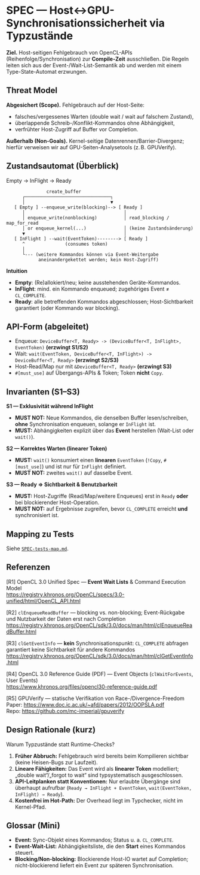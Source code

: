 # SPEC — Host↔GPU-Synchronisationssicherheit via Typzustände

**Ziel.** Host-seitigen Fehlgebrauch von OpenCL-APIs (Reihenfolge/Synchronisation) zur **Compile-Zeit** ausschließen. Die Regeln leiten sich aus der Event-/Wait-List-Semantik ab und werden mit einem Type-State-Automat erzwungen.

## Threat Model

**Abgesichert (Scope).** Fehlgebrauch auf der Host-Seite:
- falsches/vergessenes Warten (double wait / wait auf falschem Zustand),
- überlappende Schreib-/Konflikt-Kommandos ohne Abhängigkeit,
- verfrühter Host-Zugriff auf Buffer vor Completion.

**Außerhalb (Non-Goals).** Kernel-seitige Datenrennen/Barrier-Divergenz; hierfür verweisen wir auf GPU-Seiten-Analysetools (z. B. GPUVerify).

## Zustandsautomat (Überblick)
Empty → InFlight → Ready

```text
               create_buffer
      ┌────────────────────────────────┐
      │                                ▼
   [ Empty ] --enqueue_write(blocking)--> [ Ready ]
      │                                     │
      │ enqueue_write(nonblocking)          │ read_blocking / map_for_read
      │ or enqueue_kernel(...)              │ (keine Zustandsänderung)
      ▼                                     │
   [ InFlight ] --wait(EventToken)--------> [ Ready ]
      ^               (consumes token)
      │
      └--- (weitere Kommandos können via Event-Weitergabe
            aneinandergekettet werden; kein Host-Zugriff)
```

**Intuition**
- **Empty**: (Re)allokiert/neu; keine ausstehenden Geräte-Kommandos.
- **InFlight**: mind. ein Kommando enqueued; zugehöriges Event ≠ `CL_COMPLETE`.
- **Ready**: alle betreffenden Kommandos abgeschlossen; Host-Sichtbarkeit garantiert (oder Kommando war blocking).

## API-Form (abgeleitet)

- Enqueue: `DeviceBuffer<T, Ready> -> (DeviceBuffer<T, InFlight>, EventToken)`  **(erzwingt S1/S2)**  
- Wait: `wait(EventToken, DeviceBuffer<T, InFlight>) -> DeviceBuffer<T, Ready>` **(erzwingt S2/S3)**  
- Host-Read/Map nur mit `&DeviceBuffer<T, Ready>` **(erzwingt S3)**  
- `#[must_use]` auf Übergangs-APIs & Token; Token **nicht** `Copy`.

## Invarianten (S1–S3)

**S1 — Exklusivität während InFlight**  
- **MUST NOT:** Neue Kommandos, die denselben Buffer lesen/schreiben, **ohne** Synchronisation enqueuen, solange er `InFlight` ist.  
- **MUST:** Abhängigkeiten explizit über das **Event** herstellen (Wait-List oder `wait()`).

**S2 — Korrektes Warten (linearer Token)**  
- **MUST:** `wait()` konsumiert einen **linearen** `EventToken` (`!Copy`, `#[must_use]`) und ist nur für `InFlight` definiert.  
- **MUST NOT:** zweites `wait()` auf dasselbe Event.

**S3 — Ready ⇒ Sichtbarkeit & Benutzbarkeit**  
- **MUST:** Host-Zugriffe (Read/Map/weitere Enqueues) erst in `Ready` **oder** bei blockierender Host-Operation.  
- **MUST NOT:** auf Ergebnisse zugreifen, bevor `CL_COMPLETE` erreicht **und** synchronisiert ist.

## Mapping zu Tests
Siehe [`SPEC-tests-map.md`](SPEC-tests-map.md).

## Referenzen

\[R1] OpenCL 3.0 Unified Spec — **Event Wait Lists** & Command Execution Model  
<https://registry.khronos.org/OpenCL/specs/3.0-unified/html/OpenCL_API.html>

\[R2] `clEnqueueReadBuffer` — blocking vs. non-blocking; Event-Rückgabe und Nutzbarkeit der Daten erst nach Completion  
<https://registry.khronos.org/OpenCL/sdk/3.0/docs/man/html/clEnqueueReadBuffer.html>

\[R3] `clGetEventInfo` — **kein** Synchronisationspunkt: `CL_COMPLETE` abfragen garantiert keine Sichtbarkeit für andere Kommandos  
<https://registry.khronos.org/OpenCL/sdk/3.0/docs/man/html/clGetEventInfo.html>

\[R4] OpenCL 3.0 Reference Guide (PDF) — Event Objects (`clWaitForEvents`, User Events)  
<https://www.khronos.org/files/opencl30-reference-guide.pdf>

\[R5] GPUVerify — statische Verifikation von Race-/Divergence-Freedom  
Paper: <https://www.doc.ic.ac.uk/~afd/papers/2012/OOPSLA.pdf>  
Repo:  <https://github.com/mc-imperial/gpuverify>

## Design Rationale (kurz)

Warum Typzustände statt Runtime-Checks?

1. **Früher Abbruch:** Fehlgebrauch wird bereits beim Kompilieren sichtbar (keine Heisen-Bugs zur Laufzeit).  
2. **Lineare Fähigkeiten:** Das Event wird als **linearer Token** modelliert; „double wait“/„forgot to wait“ sind typsystematisch ausgeschlossen.  
3. **API-Leitplanken statt Konventionen:** Nur erlaubte Übergänge sind überhaupt aufrufbar (`Ready → InFlight + EventToken`, `wait(EventToken, InFlight) → Ready`).  
4. **Kostenfrei im Hot-Path:** Der Overhead liegt im Typchecker, nicht im Kernel-Pfad.

## Glossar (Mini)

- **Event:** Sync-Objekt eines Kommandos; Status u. a. `CL_COMPLETE`.  
- **Event-Wait-List:** Abhängigkeitsliste, die den **Start** eines Kommandos steuert.  
- **Blocking/Non-blocking:** Blockierende Host-IO wartet auf Completion; nicht-blockierend liefert ein Event zur späteren Synchronisation.